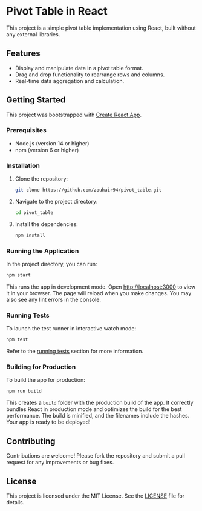 # Pivot Table in React

This project is a simple pivot table implementation using React, built without any external libraries.

## Features

- Display and manipulate data in a pivot table format.
- Drag and drop functionality to rearrange rows and columns.
- Real-time data aggregation and calculation.

## Getting Started

This project was bootstrapped with [Create React App](https://github.com/facebook/create-react-app).

### Prerequisites

- Node.js (version 14 or higher)
- npm (version 6 or higher)

### Installation

1. Clone the repository:

   ```bash
   git clone https://github.com/zouhair94/pivot_table.git
   ```

2. Navigate to the project directory:

   ```bash
   cd pivot_table
   ```

3. Install the dependencies:

   ```bash
   npm install
   ```

### Running the Application

In the project directory, you can run:

```bash
npm start
```

This runs the app in development mode. Open [http://localhost:3000](http://localhost:3000) to view it in your browser. The page will reload when you make changes. You may also see any lint errors in the console.

### Running Tests

To launch the test runner in interactive watch mode:

```bash
npm test
```

Refer to the [running tests](https://facebook.github.io/create-react-app/docs/running-tests) section for more information.

### Building for Production

To build the app for production:

```bash
npm run build
```

This creates a `build` folder with the production build of the app. It correctly bundles React in production mode and optimizes the build for the best performance. The build is minified, and the filenames include the hashes. Your app is ready to be deployed!

## Contributing

Contributions are welcome! Please fork the repository and submit a pull request for any improvements or bug fixes.

## License

This project is licensed under the MIT License. See the [LICENSE](LICENSE) file for details.
